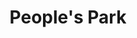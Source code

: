 ---
pid: CH1061
title: People's Park
location_transcription: Point Breeze
zipcode: '19146'
outside_phl: 
neighborhood: Graduate Hospital,Naval Square,Southwest Center City
age: '30'
age_range: 30-39
instagram: 
image_file_name: CH_1061.jpg
proposal_transcription: |-
  A monument that represents all the people in the city (something everyone can see themselves in). It would be nice if it's somehow engages people
  Something kids can play in and people can sit in. A park?
topic: Culture,Neighborhoods,Philadelphia,Youth,Race Ethnicity
topic_summary: 0, 0, 0, 0, 0
type: Space,Park
keywords_other: Diversity, Philadelphia
credit: Rebecca.
image_labels: 
twitter: 
facebook: 
permalink: "/monuments/ch1061/"
layout: item-page
---
